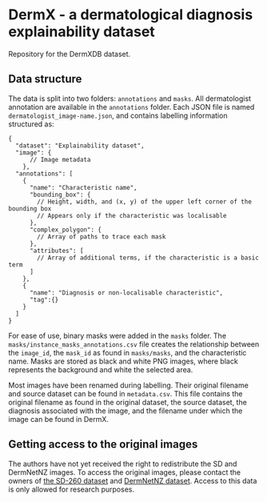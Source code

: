 # DermX - a dermatological diagnosis explainability dataset

Repository for the DermXDB dataset. 

## Data structure
The data is split into two folders: `annotations` and `masks`.
All dermatologist annotation are available in the `annotations` folder. Each JSON file is named 
`dermatologist_image-name.json`, and contains labelling information structured as:

```
{
  "dataset": "Explainability dataset",
  "image": {
      // Image metadata
    },
  "annotations": [
    {
      "name": "Characteristic name",
      "bounding_box": {
        // Height, width, and (x, y) of the upper left corner of the bounding box
        // Appears only if the characteristic was localisable
      },
      "complex_polygon": {
        // Array of paths to trace each mask
      },
      "attributes": [
        // Array of additional terms, if the characteristic is a basic term
      ]
    },
    {
      "name": "Diagnosis or non-localisable characteristic",
      "tag":{}
    }
  ]
}
```

For ease of use, binary masks were added in the `masks` folder. The `masks/instance_masks_annotations.csv` 
file creates the relationship between the `image_id`, the `mask_id` as found in `masks/masks`, and the characteristic 
name. Masks are stored as black and white PNG images, where black represents the background and white the selected area.

Most images have been renamed during labelling. Their original filename and source dataset can be found in `metadata.csv`.
This file contains the original filename as found in the original dataset, the source dataset, the diagnosis associated 
with the image, and the filename under which the image can be found in DermX.

## Getting access to the original images
The authors have not yet received the right to redistribute the SD and DermNetNZ images. To access the original images, 
please contact the owners of [the SD-260 dataset](http://xiaopingwu.cn/assets/projects/sd-198/) and 
[DermNetNZ dataset](https://dermnetnz.org/contact-us/). Access to this data is only allowed for research purposes.
